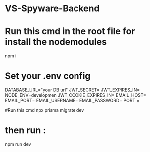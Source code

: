# VS-Spyware-Backend

# Run this cmd in the root file for install the nodemodules
 npm i

# Set your .env config

DATABASE_URL="your DB url"
JWT_SECRET=
JWT_EXPIRES_IN=
NODE_ENV=developmen
JWT_COOKIE_EXPIRES_IN=
EMAIL_HOST=
EMAIL_PORT=
EMAIL_USERNAME=
EMAIL_PASSWORD=
PORT = 



#Run this cmd
npx prisma migrate dev 


# then run : 
 npm run dev

